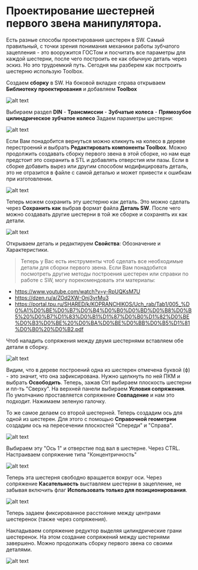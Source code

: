 # Проектирование шестерней первого звена манипулятора. 

Есть разные способы проектирования шестерен в SW. Самый правильный, с точки зрения понимания механики работы зубчатого зацепления - это вооружится ГОСТом и посчитать все параметры для каждой шестерни, после чего построить ее как обычную деталь через эскиз. Но это трудоемкий путь. Сегодня мы разберем как построить шестерню использую Toolbox. 


Создаем **сборку** в SW. На боковой вкладке справа открываем **Библиотеку проектирования** и добавляем **Toolbox**

![alt text](/Lessons/img/practice_5/image.png)

Выбираем раздел **DIN** - **Трансмиссии** - **Зубчатые колеса** - **Прямозубое цилиндрическое зубчатое колесо**
Задаем параметры шестерни:

![alt text](/Lessons/img/practice_5/image-1.png)

Если Вам понадобится вернуться можно кликнуть на колесо в дереве перестроений и выбрать **Редактировать компоненты Toolbox**. Можно продолжить создавать сборку первого звена в этой сборке, но нам еще предстоит это сохранить в STL и добавлять отверстия или пазы. Если в сборке добавить вырез или другим способом модифицировать деталь, это не отразится в файле с самой деталью и может привести к ошибкам при изготовлении. 

![alt text](/Lessons/img/practice_5/image-2.png)

Теперь можем сохранить эту шестерню как деталь. Это можно сделать через **Сохранить как** выбрав формат файла **Деталь SW**. После чего можно создавать другие шестерни в той же сборке и сохранять их как детали.

![alt text](/Lessons/img/practice_5/image-3.png)

Открываем деталь и редактируем **Свойства**: Обозначение и Характеристики.

> Теперь у Вас есть инструменты чтоб сделать все необходимые детали для сборки первого звена. Если Вам понадобится посмотреть другие методы построения шестерен или справки по работе с SW, могу порекомендовать эти материалы:

- https://www.youtube.com/watch?v=y-RpUQKsM7U
- https://dzen.ru/a/ZOd2XW-Onj3yrMu3
- https://portal.tpu.ru/SHARED/k/KOPRANCHIKOS/Uch_rab/Tab1/005_%D0%A1%D0%BE%D0%B7%D0%B4%D0%B0%D0%BD%D0%B8%D0%B5%20%D0%B7%D1%83%D0%B1%D1%87%D0%B0%D1%82%D0%BE%D0%B3%D0%BE%20%D0%BA%D0%BE%D0%BB%D0%B5%D1%81%D0%B0%20%D0%B2.pdf

Чтоб наладить сопряжения между двумя шестернями вставляем обе детали в сборку.

![alt text](/Lessons/img/practice_5/image-4.png)

Видим, что в дереве построений одна из шестерен отмечена буквой (ф) - это значит, что она зафиксирована. Нужно щелкнуть по ней ПКМ и выбрать **Освободить**. Теперь, зажав Ctrl выбираем плоскость шестерни и пл-ть "Сверху". На верхней панели выбираем **Условия сопряжения**. По умолчанию проставляется сопряжение **Совпадение** и нам это подходит. Нажимаем зеленую галочку.

То же самое делаем со второй шестерней. Теперь создадим ось для одной из шестерен. Для этого с помощью **Справочной геометрии** создадим ось на пересечении плоскостей "Спереди" и "Справа".

![alt text](/Lessons/img/practice_5/image-5.png)

Выбираем эту "Ось 1" и отверстие под вал в шестерне. Через CTRL. Настраиваем сопряжение типа "Концентричность"

![alt text](/Lessons/img/practice_5/image-6.png)

Теперь эта шестерня свободно вращается вокруг оси. Через сопряжение **Касательность** выставляем шестерни в зацепление, не забывая включить флаг **Использовать только для позиционирования**.

![alt text](/Lessons/img/practice_5/image-7.png)

Теперь задаем фиксированное расстояние между центрами шестеренок (также через сопряжения).

Накладываем сопряжение редуктор выделяя цилиндрические грани шестеренок. На этом создание сопряжений между шестернями завершено. Можно продолжать сборку первого звена со своими деталями.

![alt text](/Lessons/img/practice_5/image-8.png)